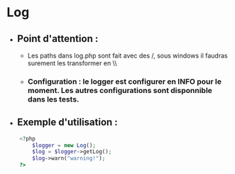 # Log #
* ## Point d'attention :
    * Les paths dans log.php sont fait avec des /, sous windows il faudras surement les transformer en \\\
    * ### Configuration : le logger est configurer en INFO pour le moment. Les autres configurations sont disponnible dans les tests.
* ## Exemple d'utilisation :
```php 
    <?php
        $logger = new Log();
        $log = $logger->getLog();
        $log->warn("warning!");
    ?>
        